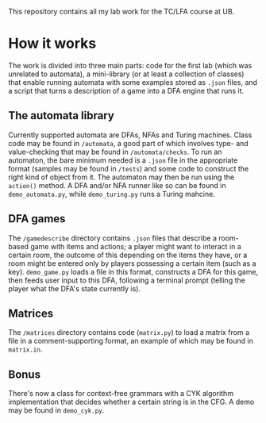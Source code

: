 This repository contains all my lab work for the TC/LFA course at UB.
# How it works
The work is divided into three main parts: code for the first lab (which was unrelated to automata), a mini-library (or at least a collection of classes) that enable running automata with some examples stored as `.json` files, and a script that turns a description of a game into a DFA engine that runs it.
## The automata library
Currently supported automata are DFAs, NFAs and Turing machines. Class code may be found in `/automata`, a good part of which involves type- and value-checking that may be found in `/automata/checks`. To run an automaton, the bare minimum needed is a `.json` file in the appropriate format (samples may be found in `/tests`) and some code to construct the right kind of object from it. The automaton may then be run using the `action()` method. A DFA and/or NFA runner like so can be found in `demo_automata.py`, while `demo_turing.py` runs a Turing mahcine.
## DFA games
The `/gamedescribe` directory contains `.json` files that describe a room-based game with items and actions; a player might want to interact in a certain room, the outcome of this depending on the items they have, or a room might be entered only by players possessing a certain item (such as a key). `demo_game.py` loads a file in this format, constructs a DFA for this game, then feeds user input to this DFA, following a terminal prompt (telling the player what the DFA's state currently is).
## Matrices
The `/matrices` directory contains code (`matrix.py`) to load a matrix from a file in a comment-supporting format, an example of which may be found in `matrix.in`.
## Bonus
There's now a class for context-free grammars with a CYK algorithm implementation that decides whether a certain string is in the CFG. A demo may be found in `demo_cyk.py`.